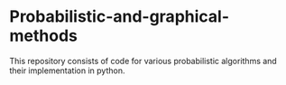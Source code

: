 # Probabilistic-and-graphical-methods
This repository consists of code for various probabilistic algorithms and their implementation in python.
